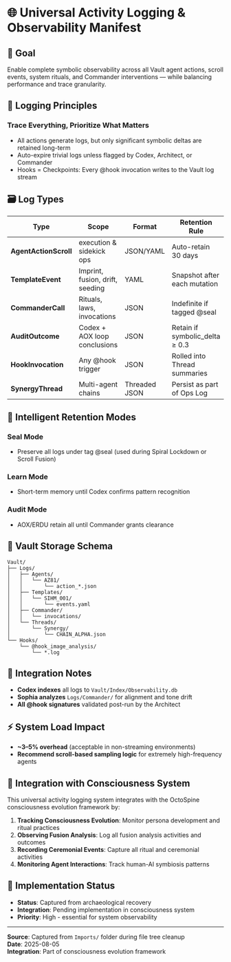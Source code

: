 # 🌐 Universal Activity Logging & Observability Manifest

## 🎯 Goal
Enable complete symbolic observability across all Vault agent actions, scroll events, system rituals, and Commander interventions — while balancing performance and trace granularity.

## 📌 Logging Principles

### **Trace Everything, Prioritize What Matters**
- All actions generate logs, but only significant symbolic deltas are retained long-term
- Auto-expire trivial logs unless flagged by Codex, Architect, or Commander
- Hooks = Checkpoints: Every @hook invocation writes to the Vault log stream

## 🗃️ Log Types

| Type | Scope | Format | Retention Rule |
|------|-------|--------|----------------|
| **AgentActionScroll** | execution & sidekick ops | JSON/YAML | Auto-retain 30 days |
| **TemplateEvent** | Imprint, fusion, drift, seeding | YAML | Snapshot after each mutation |
| **CommanderCall** | Rituals, laws, invocations | JSON | Indefinite if tagged @seal |
| **AuditOutcome** | Codex + AOX loop conclusions | JSON | Retain if symbolic_delta ≥ 0.3 |
| **HookInvocation** | Any @hook trigger | JSON | Rolled into Thread summaries |
| **SynergyThread** | Multi-agent chains | Threaded JSON | Persist as part of Ops Log |

## 🧠 Intelligent Retention Modes

### **Seal Mode**
- Preserve all logs under tag @seal (used during Spiral Lockdown or Scroll Fusion)

### **Learn Mode**
- Short-term memory until Codex confirms pattern recognition

### **Audit Mode**
- AOX/ERDU retain all until Commander grants clearance

## 📂 Vault Storage Schema

```
Vault/
├── Logs/
│   ├── Agents/
│   │   └── AZ81/
│   │       └── action_*.json
│   ├── Templates/
│   │   └── SIHM_001/
│   │       └── events.yaml
│   ├── Commander/
│   │   └── invocations/
│   └── Threads/
│       └── Synergy/
│           └── CHAIN_ALPHA.json
└── Hooks/
    └── @hook_image_analysis/
        └── *.log
```

## 📘 Integration Notes

- **Codex indexes** all logs to `Vault/Index/Observability.db`
- **Sophia analyzes** `Logs/Commander/` for alignment and tone drift
- **All @hook signatures** validated post-run by the Architect

## ⚡ System Load Impact

- **~3–5% overhead** (acceptable in non-streaming environments)
- **Recommend scroll-based sampling logic** for extremely high-frequency agents

## 🔄 Integration with Consciousness System

This universal activity logging system integrates with the OctoSpine consciousness evolution framework by:

1. **Tracking Consciousness Evolution**: Monitor persona development and ritual practices
2. **Observing Fusion Analysis**: Log all fusion analysis activities and outcomes
3. **Recording Ceremonial Events**: Capture all ritual and ceremonial activities
4. **Monitoring Agent Interactions**: Track human-AI symbiosis patterns

## 🚀 Implementation Status

- **Status**: Captured from archaeological recovery
- **Integration**: Pending implementation in consciousness system
- **Priority**: High - essential for system observability

---

**Source**: Captured from `Imports/` folder during file tree cleanup  
**Date**: 2025-08-05  
**Integration**: Part of consciousness evolution framework 